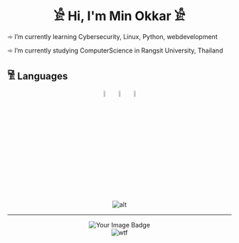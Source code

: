 <link rel="stylesheet" type='text/css' href="https://cdn.jsdelivr.net/gh/devicons/devicon@latest/devicon.min.css" />

<h1 align="center">𓀀 Hi, I'm Min Okkar 𓀀</h1>
 <p>➾ I’m currently learning Cybersecurity, Linux, Python, webdevelopment</p>
 <p>➾ I’m currently studying ComputerScience in Rangsit University, Thailand</p>

 <h2>𓀅 Languages</h2>
 <p align="center">
   <img  width="6%" src="https://cdn.jsdelivr.net/gh/devicons/devicon@latest/icons/python/python-original.svg" />
   <img  width="6%" src="https://cdn.jsdelivr.net/gh/devicons/devicon@latest/icons/javascript/javascript-plain.svg" />
   <img  width="6%" src="https://cdn.jsdelivr.net/gh/devicons/devicon@latest/icons/bash/bash-original.svg" />
 </p>
<p align="center">
   <i class="devicon-python-plain"></i>
    <img src="https://github-readme-stats.vercel.app/api/top-langs/?username=MinOkkar&theme=dark&hide_langs_below=1" alt="alt">
</p>
<hr>
<p align="center">
    <img src="https://tryhackme-badges.s3.amazonaws.com/Okami101.png" alt="Your Image Badge" />
    <br>
    <img src="https://github.com/user-attachments/assets/f22a5891-5141-41f6-8178-3828e4e1b76a" alt='wtf'>
</p>

